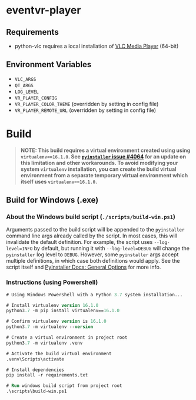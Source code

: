 # eventvr-player

## Requirements

- python-vlc requires a local installation of [VLC Media Player](https://www.videolan.org/vlc/) (64-bit)

## Environment Variables

- `VLC_ARGS`
- `QT_ARGS`
- `LOG_LEVEL`
- `VR_PLAYER_CONFIG`
- `VR_PLAYER_COLOR_THEME` (overridden by setting in config file)
- `VR_PLAYER_REMOTE_URL` (overridden by setting in config file)

# Build

>**NOTE: This build requires a virtual environment created using using `virtualenv==16.1.0`. See [`pyinstaller` issue #4064](https://github.com/pyinstaller/pyinstaller/issues/4064) for an update on this limitation and other workarounds. To avoid modifying your system `virtualenv` installation, you can create the build virtual environment from a separate temporary virtual environment which itself uses `virtualenv==16.1.0`.**

## Build for Windows (.exe)

### About the Windows build script (`./scripts/build-win.ps1`)

Arguments passed to the build script will be appended to the `pyinstaller` command line args already called by the script. In most cases, this will invalidate the default definition. For example, the script uses `--log-level=INFO` by default, but running it with `--log-level=DEBUG` will change the `pyinstaller` log level to `DEBUG`. However, some `pyinstaller` args accept multiple definitions, in which case both definitions would apply. See the script itself and [PyInstaller Docs: General Options](https://pyinstaller.readthedocs.io/en/stable/usage.html#general-options) for more info.

### Instructions (using Powershell)

```ps
# Using Windows Powershell with a Python 3.7 system installation...

# Install virtualenv version 16.1.0
python3.7 -m pip install virtualenv==16.1.0

# Confirm virtualenv version is 16.1.0
python3.7 -m virtualenv --version

# Create a virtual environment in project root
python3.7 -m virtualenv .venv

# Activate the build virtual environment
.venv\Scripts\activate

# Install dependencies
pip install -r requirements.txt

# Run windows build script from project root
.\scripts\build-win.ps1
```

